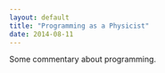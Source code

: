 ```yaml
---
layout: default
title: "Programming as a Physicist"
date: 2014-08-11
---
```


Some commentary about programming.
